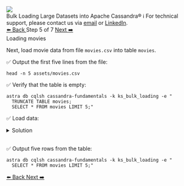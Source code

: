<!-- TOP -->
<div class="top">
  <img class="scenario-academy-logo" src="https://datastax-academy.github.io/katapod-shared-assets/images/ds-academy-2023.svg" />
  <div class="scenario-title-section">
    <span class="scenario-title">Bulk Loading Large Datasets into Apache Cassandra®</span>
    <span class="scenario-subtitle">ℹ️ For technical support, please contact us via <a href="mailto:aleksandr.volochnev@datastax.com">email</a> or <a href="https://dtsx.io/aleks">LinkedIn</a>.</span>
  </div>
</div>

<!-- NAVIGATION -->
<div id="navigation-top" class="navigation-top">
 <a href='command:katapod.loadPage?[{"step":"step4-astra"}]'
   class="btn btn-dark navigation-top-left">⬅️ Back
 </a>
<span class="step-count"> Step 5 of 7</span>
 <a href='command:katapod.loadPage?[{"step":"step6-astra"}]'
    class="btn btn-dark navigation-top-right">Next ➡️
  </a>
</div>

<!-- CONTENT -->

<div class="step-title">Loading movies</div>

Next, load movie data from file `movies.csv` 
into table `movies`. 

✅ Output the first five lines from the file:
```
head -n 5 assets/movies.csv
```

✅ Verify that the table is empty:
```
astra db cqlsh cassandra-fundamentals -k ks_bulk_loading -e "
  TRUNCATE TABLE movies;
  SELECT * FROM movies LIMIT 5;"
```

✅ Load data:
<details>
  <summary>Solution</summary>

```
astra db load cassandra-fundamentals        \
            -url assets/movies.csv          \
            -k ks_bulk_loading              \
            -t movies                       \
            -header true                    \
            -m "movie_id=id,                \
                title=title,                \
                year=year,                  \
                duration=duration,          \
                country=country"            \
            -logDir /tmp/logs
```

</details>

<br/>

✅ Output five rows from the table:
```
astra db cqlsh cassandra-fundamentals -k ks_bulk_loading -e "
  SELECT * FROM movies LIMIT 5;"
```

<!-- NAVIGATION -->
<div id="navigation-bottom" class="navigation-bottom">
 <a href='command:katapod.loadPage?[{"step":"step4-astra"}]'
   class="btn btn-dark navigation-bottom-left">⬅️ Back
 </a>
 <a href='command:katapod.loadPage?[{"step":"step6-astra"}]'
    class="btn btn-dark navigation-bottom-right">Next ➡️
  </a>
</div>

